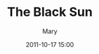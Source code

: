 ---
layout: portfolio
title: "The Black Sun"
date: "2011-10-17 15:00"
author: Mary
categories: [fashion]

name: "album1"

frontImage: 
    file: "front.jpg"
    type: 'landscape'
      
photos: 
    - file: "front.jpg"
      type: "landscape" 
    - file: "1.jpg"
      type: "portrait" 
    - file: "2.jpg"
      type: "portrait" 
    - file: "3.jpg"
      type: "portrait" 
    - file: "4.jpg"
      type: "portrait" 
    - file: "5.jpg"
      type: "portrait" 
    - file: "6.jpg"
      type: "portrait" 
    - file: "7.jpg"
      type: "portrait" 
    - file: "8.jpg"
      type: "landscape"

comments: false
published: true
sharing: false

---